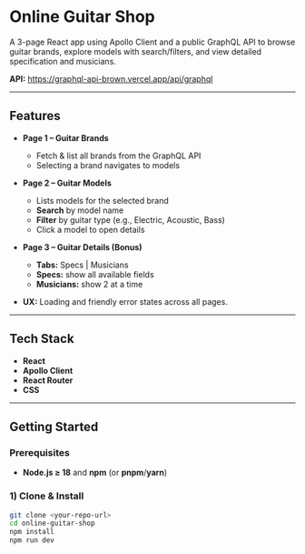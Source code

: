# Online Guitar Shop

A 3-page React app using Apollo Client and a public GraphQL API to browse guitar brands, explore models with search/filters, and view detailed specification and musicians.

**API:** https://graphql-api-brown.vercel.app/api/graphql

---

## Features

- **Page 1 – Guitar Brands**
  - Fetch & list all brands from the GraphQL API
  - Selecting a brand navigates to models

- **Page 2 – Guitar Models**
  - Lists models for the selected brand
  - **Search** by model name
  - **Filter** by guitar type (e.g., Electric, Acoustic, Bass)
  - Click a model to open details

- **Page 3 – Guitar Details (Bonus)**
  - **Tabs:** Specs | Musicians
  - **Specs:** show all available fields
  - **Musicians:** show 2 at a time
  
- **UX:** Loading and friendly error states across all pages.

---

## Tech Stack

- **React**
- **Apollo Client**
- **React Router**
- **CSS**

---

## Getting Started

### Prerequisites
- **Node.js ≥ 18** and **npm** (or **pnpm**/**yarn**)

### 1) Clone & Install
```bash
git clone <your-repo-url>
cd online-guitar-shop
npm install
npm run dev
